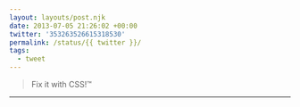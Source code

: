 ```yaml
---
layout: layouts/post.njk
date: 2013-07-05 21:26:02 +00:00
twitter: '353263526615318530'
permalink: /status/{{ twitter }}/
tags: 
  - tweet
---
```


> Fix it with CSS!™

---
